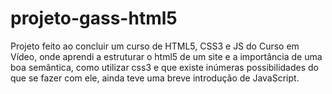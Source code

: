 # projeto-gass-html5
  Projeto feito ao concluir um curso de HTML5, CSS3 e JS do Curso em Vídeo, onde aprendi a estruturar o html5 de um site e a importância de uma boa semântica, como utilizar css3 e que existe inúmeras possibilidades do que se fazer com ele, ainda teve uma breve introdução de JavaScript.

